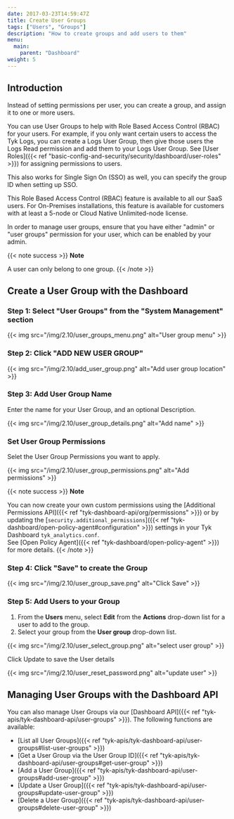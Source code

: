 ```yaml
---
date: 2017-03-23T14:59:47Z
title: Create User Groups
tags: ["Users", "Groups"]
description: "How to create groups and add users to them"
menu:
  main:
    parent: "Dashboard"
weight: 5
---
```


## Introduction

Instead of setting permissions per user, you can create a group, and assign it to one or more users.

You can use User Groups to help with Role Based Access Control (RBAC) for your users. For example, if you only want certain users to access the Tyk Logs, you can create a Logs User Group, then give those users the Logs Read permission and add them to your Logs User Group. See [User Roles]({{< ref "basic-config-and-security/security/dashboard/user-roles" >}}) for assigning permissions to users.

This also works for Single Sign On (SSO) as well, you can specify the group ID when setting up SSO.

This Role Based Access Control (RBAC) feature is available to all our SaaS users. For On-Premises installations, this feature is available for customers with at least a 5-node or Cloud Native Unlimited-node license.

In order to manage user groups, ensure that you have either "admin" or "user groups" permission for your user, which can be enabled by your admin.

{{< note success >}}
**Note**

A user can only belong to one group.
{{< /note >}}

## Create a User Group with the Dashboard


### Step 1: Select "User Groups" from the "System Management" section

{{< img src="/img/2.10/user_groups_menu.png" alt="User group menu" >}}

### Step 2: Click "ADD NEW USER GROUP"

{{< img src="/img/2.10/add_user_group.png" alt="Add user group location" >}}

### Step 3: Add User Group Name

Enter the name for your User Group, and an optional Description.

{{< img src="/img/2.10/user_group_details.png" alt="Add name" >}}

### Set User Group Permissions

Selet the User Group Permissions you want to apply.

{{< img src="/img/2.10/user_group_permissions.png" alt="Add permissions" >}}

{{< note success >}}
**Note**

You can now create your own custom permissions using the [Additional Permissions API]({{< ref "tyk-dashboard-api/org/permissions" >}}) or by updating the [`security.additional_permissions`]({{< ref "tyk-dashboard/open-policy-agent#configuration" >}}) settings in your Tyk Dashboard `tyk_analytics.conf`.
<br/>
See [Open Policy Agent]({{< ref "tyk-dashboard/open-policy-agent" >}}) for more details.
{{< /note >}}


### Step 4: Click "Save" to create the Group

{{< img src="/img/2.10/user_group_save.png" alt="Click Save" >}}

### Step 5: Add Users to your Group

 1. From the **Users** menu, select **Edit** from the **Actions** drop-down list for a user to add to the group.
 2. Select your group from the **User group** drop-down list.

{{< img src="/img/2.10/user_select_group.png" alt="select user group" >}}

Click Update to save the User details

{{< img src="/img/2.10/user_reset_password.png" alt="update user" >}}

## Managing User Groups with the Dashboard API

You can also manage User Groups via our [Dashboard API]({{< ref "tyk-apis/tyk-dashboard-api/user-groups" >}}). The following functions are available:

* [List all User Groups]({{< ref "tyk-apis/tyk-dashboard-api/user-groups#list-user-groups" >}})
* [Get a User Group via the User Group ID]({{< ref "tyk-apis/tyk-dashboard-api/user-groups#get-user-group" >}})
* [Add a User Group]({{< ref "tyk-apis/tyk-dashboard-api/user-groups#add-user-group" >}})
* [Update a User Group]({{< ref "tyk-apis/tyk-dashboard-api/user-groups#update-user-group" >}})
* [Delete a User Group]({{< ref "tyk-apis/tyk-dashboard-api/user-groups#delete-user-group" >}})
